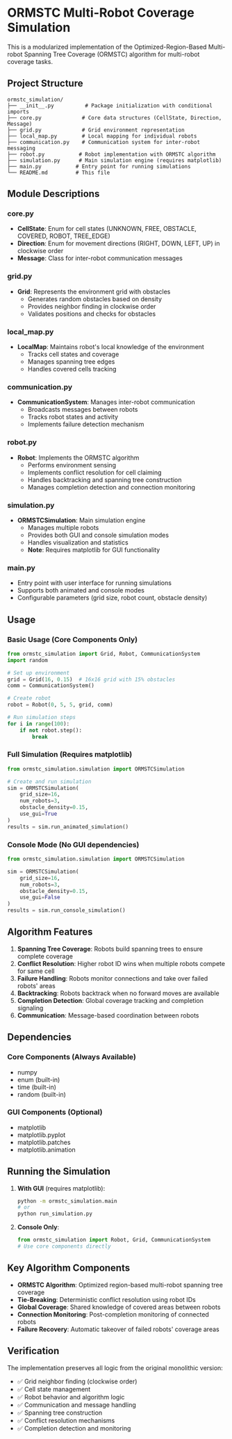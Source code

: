 # ORMSTC Multi-Robot Coverage Simulation

This is a modularized implementation of the Optimized-Region-Based Multi-robot Spanning Tree Coverage (ORMSTC) algorithm for multi-robot coverage tasks.

## Project Structure

```
ormstc_simulation/
├── __init__.py          # Package initialization with conditional imports
├── core.py             # Core data structures (CellState, Direction, Message)
├── grid.py             # Grid environment representation
├── local_map.py        # Local mapping for individual robots
├── communication.py    # Communication system for inter-robot messaging
├── robot.py           # Robot implementation with ORMSTC algorithm
├── simulation.py      # Main simulation engine (requires matplotlib)
├── main.py           # Entry point for running simulations
└── README.md         # This file
```

## Module Descriptions

### core.py
- **CellState**: Enum for cell states (UNKNOWN, FREE, OBSTACLE, COVERED, ROBOT, TREE_EDGE)
- **Direction**: Enum for movement directions (RIGHT, DOWN, LEFT, UP) in clockwise order
- **Message**: Class for inter-robot communication messages

### grid.py
- **Grid**: Represents the environment grid with obstacles
  - Generates random obstacles based on density
  - Provides neighbor finding in clockwise order
  - Validates positions and checks for obstacles

### local_map.py
- **LocalMap**: Maintains robot's local knowledge of the environment
  - Tracks cell states and coverage
  - Manages spanning tree edges
  - Handles covered cells tracking

### communication.py
- **CommunicationSystem**: Manages inter-robot communication
  - Broadcasts messages between robots
  - Tracks robot states and activity
  - Implements failure detection mechanism

### robot.py
- **Robot**: Implements the ORMSTC algorithm
  - Performs environment sensing
  - Implements conflict resolution for cell claiming
  - Handles backtracking and spanning tree construction
  - Manages completion detection and connection monitoring

### simulation.py
- **ORMSTCSimulation**: Main simulation engine
  - Manages multiple robots
  - Provides both GUI and console simulation modes
  - Handles visualization and statistics
  - **Note**: Requires matplotlib for GUI functionality

### main.py
- Entry point with user interface for running simulations
- Supports both animated and console modes
- Configurable parameters (grid size, robot count, obstacle density)

## Usage

### Basic Usage (Core Components Only)
```python
from ormstc_simulation import Grid, Robot, CommunicationSystem
import random

# Set up environment
grid = Grid(16, 0.15)  # 16x16 grid with 15% obstacles
comm = CommunicationSystem()

# Create robot
robot = Robot(0, 5, 5, grid, comm)

# Run simulation steps
for i in range(100):
    if not robot.step():
        break
```

### Full Simulation (Requires matplotlib)
```python
from ormstc_simulation.simulation import ORMSTCSimulation

# Create and run simulation
sim = ORMSTCSimulation(
    grid_size=16,
    num_robots=3,
    obstacle_density=0.15,
    use_gui=True
)
results = sim.run_animated_simulation()
```

### Console Mode (No GUI dependencies)
```python
from ormstc_simulation.simulation import ORMSTCSimulation

sim = ORMSTCSimulation(
    grid_size=16,
    num_robots=3,
    obstacle_density=0.15,
    use_gui=False
)
results = sim.run_console_simulation()
```

## Algorithm Features

1. **Spanning Tree Coverage**: Robots build spanning trees to ensure complete coverage
2. **Conflict Resolution**: Higher robot ID wins when multiple robots compete for same cell
3. **Failure Handling**: Robots monitor connections and take over failed robots' areas
4. **Backtracking**: Robots backtrack when no forward moves are available
5. **Completion Detection**: Global coverage tracking and completion signaling
6. **Communication**: Message-based coordination between robots

## Dependencies

### Core Components (Always Available)
- numpy
- enum (built-in)
- time (built-in)
- random (built-in)

### GUI Components (Optional)
- matplotlib
- matplotlib.pyplot
- matplotlib.patches
- matplotlib.animation

## Running the Simulation

1. **With GUI** (requires matplotlib):
   ```bash
   python -m ormstc_simulation.main
   # or
   python run_simulation.py
   ```

2. **Console Only**:
   ```python
   from ormstc_simulation import Robot, Grid, CommunicationSystem
   # Use core components directly
   ```

## Key Algorithm Components

- **ORMSTC Algorithm**: Optimized region-based multi-robot spanning tree coverage
- **Tie-Breaking**: Deterministic conflict resolution using robot IDs
- **Global Coverage**: Shared knowledge of covered areas between robots
- **Connection Monitoring**: Post-completion monitoring of connected robots
- **Failure Recovery**: Automatic takeover of failed robots' coverage areas

## Verification

The implementation preserves all logic from the original monolithic version:
- ✅ Grid neighbor finding (clockwise order)
- ✅ Cell state management
- ✅ Robot behavior and algorithm logic
- ✅ Communication and message handling
- ✅ Spanning tree construction
- ✅ Conflict resolution mechanisms
- ✅ Completion detection and monitoring